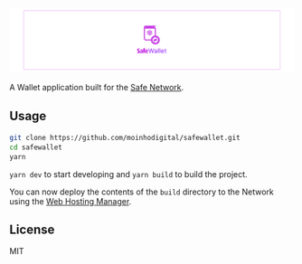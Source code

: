 ![](https://github.com/MoinhoDigital/safewallet/blob/master/safewallet_banner.png)

A Wallet application built for the [Safe Network](https://maidsafe.net).

## Usage

```sh
git clone https://github.com/moinhodigital/safewallet.git
cd safewallet
yarn
```

`yarn dev` to start developing and `yarn build` to build the project.

You can now deploy the contents of the `build` directory to the Network using the [Web Hosting Manager](https://github.com/maidsafe/safe_examples/releases/tag/alpha-2).

## License

MIT
